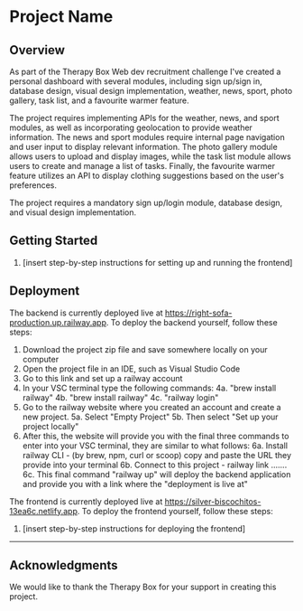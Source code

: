 # Project Name

## Overview

As part of the Therapy Box Web dev recruitment challenge I've created a personal dashboard with several modules, including sign up/sign in, database design, visual design implementation, weather, news, sport, photo gallery, task list, and a favourite warmer feature.

The project requires implementing APIs for the weather, news, and sport modules, as well as incorporating geolocation to provide weather information. The news and sport modules require internal page navigation and user input to display relevant information. The photo gallery module allows users to upload and display images, while the task list module allows users to create and manage a list of tasks. Finally, the favourite warmer feature utilizes an API to display clothing suggestions based on the user's preferences.

The project requires a mandatory sign up/login module, database design, and visual design implementation.

## Getting Started



1. [insert step-by-step instructions for setting up and running the frontend]

## Deployment

The backend is currently deployed live at https://right-sofa-production.up.railway.app. To deploy the backend yourself, follow these steps:

1. Download the project zip file and save somewhere locally on your computer
2. Open the project file in an IDE, such as Visual Studio Code
3. Go to this link and set up a railway account
4. In your VSC terminal type the following commands:
  4a. "brew install railway" 
  4b. "brew install railway"
  4c. "railway login"
5. Go to the railway website where you created an account and create a new project.
  5a. Select "Empty Project"
  5b. Then select "Set up your project locally"
6. After this, the website will provide you with the final three commands to enter into your VSC terminal, they are similar to what follows:
  6a. Install railway CLI - (by brew, npm, curl or scoop) copy and paste the URL they provide into your terminal
  6b. Connect to this project - railway link ....... 
  6c. This final command "railway up" will deploy the backend application and provide you with a link where the "deployment is live at"
  
  
The frontend is currently deployed live at https://silver-biscochitos-13ea6c.netlify.app. To deploy the frontend yourself, follow these steps:

1. [insert step-by-step instructions for deploying the frontend]

---

## Acknowledgments

We would like to thank the Therapy Box for your support in creating this project.


